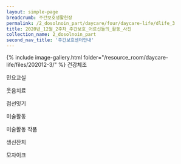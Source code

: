 ```yaml
--- 
layout: simple-page
breadcrumb: 주간보호생활현장 
permalink: /2_dosolnoin_part/daycare/four/daycare-life/dlife_3
title: 2020년_12월_2주차_주간보호_어르신들의_활동_사진
collection_name: 2_dosolnoin_part
second_nav_title: '주간보호센터안내' 
---
```

{% include image-gallery.html folder="/resource_room/daycare-life/files/202012-3/" %}
건강체조

민요교실

웃음치료

점선잇기

미술활동

미술활동 작품

생신잔치

모자이크